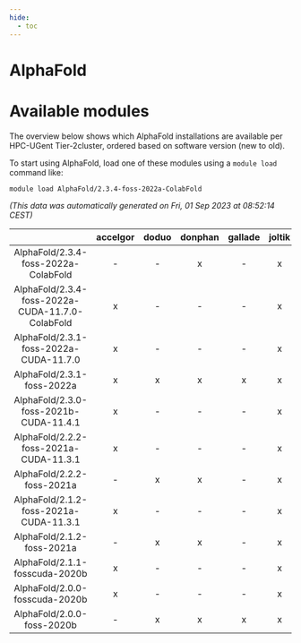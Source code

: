 ```yaml
---
hide:
  - toc
---
```


AlphaFold
=========

# Available modules


The overview below shows which AlphaFold installations are available per HPC-UGent Tier-2cluster, ordered based on software version (new to old).

To start using AlphaFold, load one of these modules using a `module load` command like:

```shell
module load AlphaFold/2.3.4-foss-2022a-ColabFold
```

*(This data was automatically generated on Fri, 01 Sep 2023 at 08:52:14 CEST)*  

| |accelgor|doduo|donphan|gallade|joltik|skitty|swalot|victini|
| :---: | :---: | :---: | :---: | :---: | :---: | :---: | :---: | :---: |
|AlphaFold/2.3.4-foss-2022a-ColabFold|-|-|x|-|x|-|-|-|
|AlphaFold/2.3.4-foss-2022a-CUDA-11.7.0-ColabFold|x|-|-|-|x|-|-|-|
|AlphaFold/2.3.1-foss-2022a-CUDA-11.7.0|x|-|-|-|x|-|-|-|
|AlphaFold/2.3.1-foss-2022a|x|x|x|x|x|x|x|x|
|AlphaFold/2.3.0-foss-2021b-CUDA-11.4.1|x|-|-|-|x|-|-|-|
|AlphaFold/2.2.2-foss-2021a-CUDA-11.3.1|x|-|-|-|x|-|-|-|
|AlphaFold/2.2.2-foss-2021a|-|x|x|-|x|x|x|x|
|AlphaFold/2.1.2-foss-2021a-CUDA-11.3.1|x|-|-|-|x|-|-|-|
|AlphaFold/2.1.2-foss-2021a|-|x|x|-|x|x|x|x|
|AlphaFold/2.1.1-fosscuda-2020b|x|-|-|-|x|-|-|-|
|AlphaFold/2.0.0-fosscuda-2020b|x|-|-|-|x|-|-|-|
|AlphaFold/2.0.0-foss-2020b|-|x|x|x|x|x|x|x|
